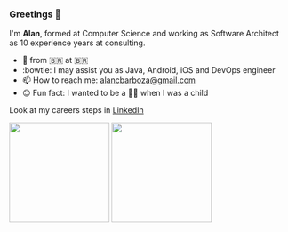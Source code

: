 ### Greetings 👋

I'm **Alan**, formed at Computer Science and working as Software Architect as 10 experience years at consulting.

- 🏡 from 🇧🇷 at 🇧🇷
- :bowtie: I may assist you as Java, Android, iOS and DevOps engineer
- 📫 How to reach me: alancbarboza@gmail.com
- 😊 Fun fact: I wanted to be a 🧑‍🚒 when I was a child

Look at my careers steps in [LinkedIn](https://www.linkedin.com/in/alanbarboza/)

<div>
  <img height="180em" src="https://github-readme-stats.vercel.app/api?username=alanbarboza&show_icons=true&theme=dark&include_all_commits=true&count_private=true"/>
  <img height="180em" src="https://github-readme-stats.vercel.app/api/top-langs/?username=alanbarboza&layout=compact&langs_count=16&theme=dark"/>
</div>
